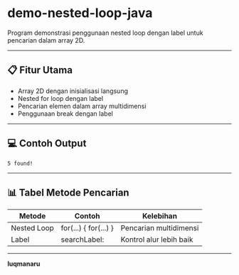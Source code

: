# demo-nested-loop-java
Program demonstrasi penggunaan nested loop dengan label untuk pencarian dalam array 2D.

---

## 📋 Fitur Utama
- Array 2D dengan inisialisasi langsung
- Nested for loop dengan label
- Pencarian elemen dalam array multidimensi
- Penggunaan break dengan label

---

## 💻 Contoh Output
```
5 found!
```

---

## 📊 Tabel Metode Pencarian
|Metode	|Contoh|	Kelebihan|
|-------|--------|--------|
|Nested Loop|	for(...) { for(...) }	|Pencarian multidimensi|
|Label|	searchLabel:	|Kontrol alur lebih baik|

---

**luqmanaru**

